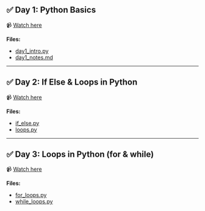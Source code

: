 ## ✅ Day 1: Python Basics  
📹 [Watch here](https://www.youtube.com/@DATANUGGETz)

**Files:**
- [day1_intro.py](python_basics.ipynb)
- [day1_notes.md](Day1_Python_Basics/day1_notes.md)

---

## ✅ Day 2: If Else & Loops in Python  
📹 [Watch here](https://www.youtube.com/watch?v=c1SaiQECIvI)

**Files:**
- [if_else.py](Day2_If_Else_Loops/if_else.py)
- [loops.py](Day2_If_Else_Loops/loops.py)

---

## ✅ Day 3: Loops in Python (for & while)  
📹 [Watch here](https://www.youtube.com/watch?v=EIbz58nTDMc)

**Files:**
- [for_loops.py](Day3_Loops/for_loops.py)
- [while_loops.py](Day3_Loops/while_loops.py)
